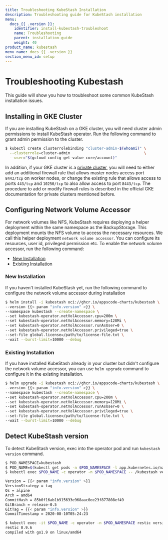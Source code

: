 ```yaml
---
title: Troubleshooting KubeStash Installation
description: Troubleshooting guide for KubeStash installation
menu:
  docs_{{ .version }}:
    identifier: install-kubestash-troubleshoot
    name: Troubleshooting
    parent: installation-guide
    weight: 40
product_name: kubestash
menu_name: docs_{{ .version }}
section_menu_id: setup
---
```


# Troubleshooting Kubestash

This guide will show you how to troubleshoot some common KubeStash installation issues.

## Installing in GKE Cluster

If you are installing KubeStash on a GKE cluster, you will need cluster admin permissions to install KubeStash operator. Run the following command to grant admin permission to the cluster.

```bash
$ kubectl create clusterrolebinding "cluster-admin-$(whoami)" \
  --clusterrole=cluster-admin                                 \
  --user="$(gcloud config get-value core/account)"
```

In addition, if your GKE cluster is a [private cluster](https://cloud.google.com/kubernetes-engine/docs/how-to/private-clusters), you will need to either add an additional firewall rule that allows master nodes access port `8443/tcp` on worker nodes, or change the existing rule that allows access to ports `443/tcp` and `10250/tcp` to also allow access to port `8443/tcp`. The procedure to add or modify firewall rules is described in the official GKE documentation for private clusters mentioned before.

## Configuring Network Volume Accessor

For network volumes like NFS, KubeStash requires deploying a helper deployment within the same namespace as the BackupStorage. This deployment mounts the NFS volume to access the necessary resources. We call this helper deployment `network volume accessor`. You can configure its resources, user id, privileged permission etc. To enable the network volume accessor, run the following command:

<ul class="nav nav-tabs" id="installerTab" role="tablist">
  <li class="nav-item">
    <a class="nav-link active" id="new-installer-tab" data-toggle="tab" href="#new-installation-tab" role="tab" aria-controls="new-installation-tab" aria-selected="true">New Installation</a>
  </li>
  <li class="nav-item">
    <a class="nav-link" id="existing-installation" data-toggle="tab" href="#existing-installation-tab" role="tab" aria-controls="existing-installation-tab" aria-selected="false">Existing Installation</a>
  </li>
</ul>
<div class="tab-content" id="installerTabContent">
  <div class="tab-pane fade show active" id="new-installation-tab" role="tabpanel" aria-labelledby="new-installation-tab">

### New Installation

If you haven't installed KubeStash yet, run the following command to configure the network volume accessor during installation

```bash
$ helm install -i kubestash oci://ghcr.io/appscode-charts/kubestash \
--version {{< param "info.version" >}} \
--namespace kubestash --create-namespace \
--set kubestash-operator.netVolAccessor.cpu=200m \
--set kubestash-operator.netVolAccessor.memory=128Mi \
--set kubestash-operator.netVolAccessor.runAsUser=0 \
--set kubestash-operator.netVolAccessor.privileged=true \
--set-file global.license=/path/to/license-file.txt \
--wait --burst-limit=10000 --debug
```

</div>
<div class="tab-pane fade" id="existing-installation-tab" role="tabpanel" aria-labelledby="existing-installation-tab">

### Existing Installation

If you have installed KubeStash already in your cluster but didn't configure the network volume accessor, you can use `helm upgrade` command to configure it in the existing installation.

```bash
$ helm upgrade -i kubestash oci://ghcr.io/appscode-charts/kubestash \
--version {{< param "info.version" >}} \
--namespace kubestash --create-namespace \
--set kubestash-operator.netVolAccessor.cpu=200m \
--set kubestash-operator.netVolAccessor.memory=128Mi \
--set kubestash-operator.netVolAccessor.runAsUser=0 \
--set kubestash-operator.netVolAccessor.privileged=true \
--set-file global.license=/path/to/license-file.txt \
--wait --burst-limit=10000 --debug
```
</div>
</div>



## Detect KubeStash version

To detect KubeStash version, exec into the operator pod and run `kubestash version` command.

```bash
$ POD_NAMESPACE=kubestash
$ POD_NAME=$(kubectl get pods -n $POD_NAMESPACE -l app.kubernetes.io/name=kubestash-operator -o jsonpath={.items[0].metadata.name})
$ kubectl exec $POD_NAME -c operator -n $POD_NAMESPACE -- /kubestash version

Version = {{< param "info.version" >}}
VersionStrategy = tag
Os = alpine
Arch = amd64
CommitHash = 85b0f16ab1b915633e968aac0ee23f877808ef49
GitBranch = release-0.5
GitTag = {{< param "info.version" >}}
CommitTimestamp = 2020-08-10T05:24:23

$ kubectl exec -it $POD_NAME -c operator -n $POD_NAMESPACE restic version
restic 0.9.6
compiled with go1.9 on linux/amd64
```
